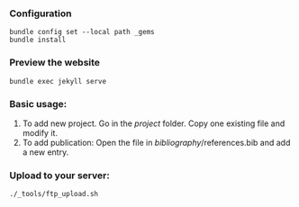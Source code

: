 ### Configuration
```
bundle config set --local path _gems
bundle install
```
### Preview the website
```
bundle exec jekyll serve
```

### Basic usage:
1) To add new project. Go in the _project_ folder. Copy one existing file and modify it.
2) To add publication: Open the file in _bibliography_/references.bib and add a new entry.

### Upload to your server:
```
./_tools/ftp_upload.sh
```
